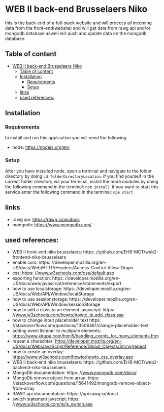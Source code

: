 # WEB II back-end Brusselaers Niko

this is the back-end of a full-stack website and will procces all incoming data from the front-end(website) and will get data from rawg api and/or mongodb database aswell will push and update data on the mongodb database.

## Table of content
- [WEB II back-end Brusselaers Niko](#web-ii-back-end-brusselaers-niko)
  - [Table of content](#table-of-content)
  - [Installation](#installation)
    - [Requirements](#requirements)
    - [Setup](#setup)
  - [links](#links)
  - [used references:](#used-references)
## Installation
### Requirements
to install and run this application you will need the following:
  - node: https://nodejs.org/en/

### Setup
After you have installed node, open a terminal and navigate to the folder directory by doing `cd folderDirectoryLocation`.
if you find yourself in the correct folder directory via your terminal,
install the node modules by doing the following command in the terminal: `npm install`.
if you want to start this service enter the following command in the terminal: `npm start`

## links
  - rawg api: https://rawg.io/apidocs
  - mongodb: https://www.mongodb.com/

## used references:
  - WEB II front-end niko brusselaers: https: //github.com/EHB-MCT/web2-frontend-niko-brusselaers
  - enable cors: https: //developer.mozilla.org/en-US/docs/Web/HTTP/Headers/Access-Control-Allow-Origin
  - css: https: //www.w3schools.com/css/default.asp
  - exporting function: https: //developer.mozilla.org/en-US/docs/web/javascript/reference/statements/export
  - how to use localstorage: https: //developer.mozilla.org/en-US/docs/Web/API/Window/localStorage
  - how to use sessionstorage: https: //developer.mozilla.org/en-US/docs/Web/API/Window/sessionStorage
  - how to add a class to an element javascript: https: //www.w3schools.com/howto/howto_js_add_class.asp
  - how to change input placeholder text https: //stackoverflow.com/questions/13506481/change-placeholder-text
  - adding event listener to multipule elements: https://www.kirupa.com/html5/handling_events_for_many_elements.htm
  - repeat a charachter: https://developer.mozilla.org/en-US/docs/Web/JavaScript/Reference/Global_Objects/String/repeat
  - how to create an overlay: https://www.w3schools.com/howto/howto_css_overlay.asp
  - WEB II back-end niko brusselaers: https: //github.com/EHB-MCT/web2-backend-niko-brusselaers
  - MongoDb documentation: https: //www.mongodb.com/docs/
  - MongoDb remove object from array: https: //stackoverflow.com/questions/15641492/mongodb-remove-object-from-array
  - RAWG api documentation: https: //api.rawg.io/docs/
  - switch statement javscript: https: //www.w3schools.com/js/js_switch.asp

